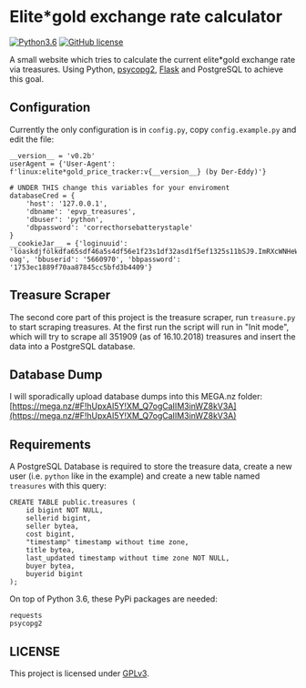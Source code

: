 Elite*gold exchange rate calculator
=====================
[![Python3.6](https://img.shields.io/badge/python-3.6-blue.svg)](https://www.python.org/) [![GitHub license](https://img.shields.io/badge/license-GPLv3-blue.svg)](https://raw.githubusercontent.com/Der-Eddy/Elite-gold-exchange-rate/master/LICENSE)

A small website which tries to calculate the current elite*gold exchange rate via treasures. Using Python, [psycopg2](http://initd.org/psycopg/), [Flask](http://flask.pocoo.org/) and PostgreSQL to achieve this goal.


Configuration
-------------
Currently the only configuration is in `config.py`, copy `config.example.py` and edit the file:

    __version__ = 'v0.2b'
    userAgent = {'User-Agent': f'linux:elite*gold_price_tracker:v{__version__} (by Der-Eddy)'}

    # UNDER THIS change this variables for your enviroment
    databaseCred = {
        'host': '127.0.0.1',
        'dbname': 'epvp_treasures',
        'dbuser': 'python',
        'dbpassword': 'correcthorsebatterystaple'
    }
    __cookieJar__ = {'loginuuid': 'löaskdjfölkdfa65sdf46a5s4df56e1f23s1df32asd1f5ef1325s11bSJ9.ImRXcWNHeWI98sd5f4s65ef6s31h1fgjdfg6h54sdfasdfcvbcvb2465UrYlRORDYyTWREQThtYjBrcFEzd1wvbXZJRiswdlwvaWc5YkZSdDlMQUYzZEJIeE03SitsTFZhSFh5cGgrcHducXdzYjVMMTU5U0lGenNITitsYmdSSWIremlNU01UeVM5XC9ZaVpLSFBmaEkyU3NsZjQ1MVNDeHBvOGdaWWxGRlhmZ28raTlcL0RTYzlQaUJkc2N1alp4VW00dXJHMkd5UUttTnZQekZPa2Y1aE1qUjdHNVRwNkdyakhtNUtWc3VWYmUySVc0bkUyQ0pSWVMi.b6nMo5Q3hBMLauEsePPVNSdTJ8I5CqbZFDLrrln-oag', 'bbuserid': '5660970', 'bbpassword': '1753ec1889f70aa87845cc5bfd3b4409'}

Treasure Scraper
-------------
The second core part of this project is the treasure scraper, run `treasure.py` to start scraping treasures. At the first run the script will run in "Init mode", which will try to scrape all 351909 (as of 16.10.2018) treasures and insert the data into a PostgreSQL database.

Database Dump
-------------
I will sporadically upload database dumps into this MEGA.nz folder: [https://mega.nz/#F!hUpxAI5Y!XM_Q7ogCaIIM3inWZ8kV3A](https://mega.nz/#F!hUpxAI5Y!XM_Q7ogCaIIM3inWZ8kV3A)

Requirements
-------------
A PostgreSQL Database is required to store the treasure data, create a new user (i.e. `python` like in the example) and create a new table named `treasures` with this query:

    CREATE TABLE public.treasures (
        id bigint NOT NULL,
        sellerid bigint,
        seller bytea,
        cost bigint,
        "timestamp" timestamp without time zone,
        title bytea,
        last_updated timestamp without time zone NOT NULL,
        buyer bytea,
        buyerid bigint
    );

On top of Python 3.6, these PyPi packages are needed:

    requests
    psycopg2

LICENSE
-------------
This project is licensed under [GPLv3](https://raw.githubusercontent.com/Der-Eddy/Elite-gold-exchange-rate/master/LICENSE).